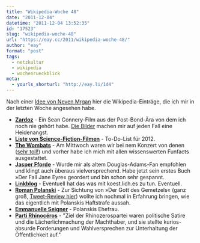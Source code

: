```yaml
---
title: "Wikipedia-Woche 48"
date: "2011-12-04"
datetime: "2011-12-04 13:52:35"
id: "17523"
slug: "wikipedia-woche-48"
url: "https://eay.cc/2011/wikipedia-woche-48/"
author: "eay"
format: "post"
tags:
  - netzkultur
  - wikipedia
  - wochenrueckblick
meta:
  - yourls_shorturl: "http://eay.li/1d4"
---
```


Nach einer [Idee von Neven Mrgan](http://mrgan.tumblr.com/post/12405719332/my-week-seen-through-my-wikipedia-browsing-history) hier die Wikipedia-Einträge, die ich mir in der letzten Woche angesehen habe.

- [**Zardoz**](http://de.wikipedia.org/wiki/Zardoz) - Ein Sean Connery-Film aus der Post-Bond-Ära von dem ich noch nie gehört habe. [Die Bilder](http://www.google.de/search?gcx=w&q=Zardoz&um=1&hl=en&ie=UTF-8&tbm=isch) machen mir auf jeden Fall eine Heidenangst.
- [**Liste von Science-Fiction-Filmen**](http://de.wikipedia.org/wiki/Liste_von_Science-Fiction-Filmen) - To-Do-List für 2012.
- [**The Wombats**](http://de.wikipedia.org/wiki/The_Wombats) - Am Mittwoch waren wir bei nem Konzert von denen ([sehr toll!](https://twitter.com/#!/Eay/status/142009482526982145)) und vorher habe ich mich mit allen wissenswerten Funfacts ausgestattet.
- [**Jasper Fforde**](http://de.wikipedia.org/wiki/Jasper_Fforde) - Wurde mir als altem Douglas-Adams-Fan empfohlen und klingt auch überaus vielversprechend. Habe jetzt sein erstes Buch »Der Fall Jane Eyre« geordert und bin schon sehr gespannt.
- [**Linkblog**](http://de.wikipedia.org/wiki/Linkblog) - Eventuell hat das was mit koest.lich.es zu tun. Eventuell.
- [**Roman Polanski**](http://de.wikipedia.org/wiki/Roman_Pola%C5%84ski) - Zur Sichtung von »Der Gott des Gemetzels« (ganz groß, [Tweet-Review hier](https://twitter.com/#!/Eay/status/143094823187005440)) wollte ich nochmal in Erfahrung bringen, wie das eigentlich mit Polanskis Haftstrafe aussah.
- [**Emmanuelle Seigner**](http://de.wikipedia.org/wiki/Emmanuelle_Seigner) - Polanskis Ehefrau.
- [**Parti Rhinocéros**](http://de.wikipedia.org/wiki/Parti_Rhinoc%C3%A9ros) - "Ziel der Rhinozerospartei waren politische Satire und die Lächerlichmachung der Machthaber, und sie stellte kurios-absurde Forderungen und Wahlversprechen zur Unterhaltung der Öffentlichkeit auf."
